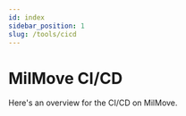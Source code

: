 ```yaml
---
id: index
sidebar_position: 1
slug: /tools/cicd
---
```

# MilMove CI/CD

Here's an overview for the CI/CD on MilMove.
